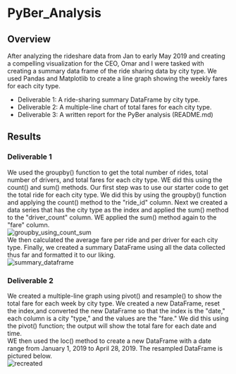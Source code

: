 # PyBer_Analysis  
## Overview  
After analyzing the rideshare data from Jan to early May 2019 and creating a compelling visualization for the CEO, Omar and I were tasked with creating a summary data frame of the ride sharing data by city type.  We used Pandas and Matplotlib to create a line graph showing the weekly fares for each city type.  
* Deliverable 1: A ride-sharing summary DataFrame by city type.  
* Deliverable 2: A multiple-line chart of total fares for each city type.  
* Deliverable 3: A written report for the PyBer analysis (README.md)  
## Results  
### Deliverable 1  
We used the groupby() function to get the total number of rides, total number of drivers, and total fares for each city type. WE did this using the count() and sum() methods. Our first step was to use our starter code to get the total ride for each city type. We did this by using the groupby() function and applying the count() method to the "ride_id" column. Next we created a data series that has the city type as the index and applied the sum() method to the "driver_count" column.  WE applied the sum() method again to the "fare" column.  
![groupby_using_count_sum](https://user-images.githubusercontent.com/96501958/152714861-144ddbeb-3ec2-4e0c-b2a5-eb665bea6874.png)  
We then calculated the average fare per ride and per driver for each city type. Finally, we created a summary DataFrame using all the data collected thus far and formatted it to our liking.  
![summary_dataframe](https://user-images.githubusercontent.com/96501958/152715317-fca9e3a0-a8be-423e-9cbb-b48de3f36c71.png)  
### Deliverable 2  
We created a multiple-line graph using pivot() and resample() to show the total fare for each week by city type. We created a new DataFrame, reset the index,and converted the new DataFrame so that the index is the "date," each column is a city "type," and the values are the "fare." We did this using the pivot() function; the output will show the total fare for each date and time.  
WE then used the loc() method to create a new DataFrame with a date range from January 1, 2019 to April 28, 2019. The resampled DataFrame is pictured below.  
![recreated](https://user-images.githubusercontent.com/96501958/152718334-23b798d9-f3fb-4e57-86d6-8c564a554aa3.png)  

